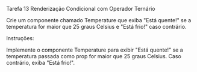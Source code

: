 Tarefa 13 Renderização Condicional com Operador Ternário

Crie um componente chamado Temperature que exiba "Está quente!" se a temperatura for maior que 25 graus Celsius e "Está frio!" caso contrário.

Instruções:

Implemente o componente Temperature para exibir "Está quente!" se a temperatura passada como prop for maior que 25 graus Celsius.
Caso contrário, exiba "Está frio!".